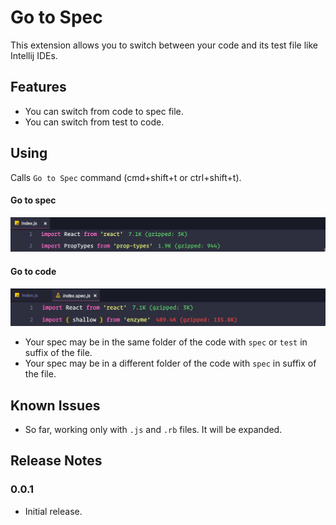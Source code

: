 # Go to Spec

This extension allows you to switch between your code and its test file like Intellij IDEs.

## Features

* You can switch from code to spec file.
* You can switch from test to code.

## Using

Calls `Go to Spec` command (cmd+shift+t or ctrl+shift+t).

#### Go to spec
![Go to spec](docs/go-to-spec.gif)

#### Go to code
![Go to code](docs/go-to-file.gif)

* Your spec may be in the same folder of the code with `spec` or `test` in suffix of the file.
* Your spec may be in a different folder of the code with `spec` in suffix of the file.

## Known Issues

* So far, working only with `.js` and `.rb` files.
It will be expanded.

## Release Notes

### 0.0.1

* Initial release.
